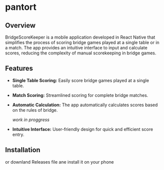 # pantort

## Overview

BridgeScoreKeeper is a mobile application developed in React Native that simplifies the process of scoring bridge games played at a single table or in a match. The app provides an intuitive interface to input and calculate scores, reducing the complexity of manual scorekeeping in bridge games.

## Features

- **Single Table Scoring:** Easily score bridge games played at a single table.
- **Match Scoring:** Streamlined scoring for complete bridge matches.
- **Automatic Calculation:** The app automatically calculates scores based on the rules of bridge.

  *work in proggress*
- **Intuitive Interface:** User-friendly design for quick and efficient score entry.

## Installation
<!---

install it from [play store](https://tinyurl.com/2eur8m7p)
-->
or downland Releases file ane install it on your phone 


